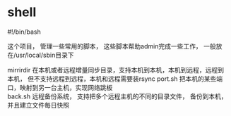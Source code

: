 # shell

\#!/bin/bash

这个项目， 管理一些常用的脚本， 这些脚本帮助admin完成一些工作， 一般放在/usr/local/sbin目录下 

mirrirdir 在本机或者远程增量同步目录，支持本机到本机，本机到远程，远程到本机， 但不支持远程到远程，本机和远程需要装rsync 
port.sh 把本机的某些端口，映射到另一台主机，实现网络跳板  
back.sh 远程备份系统， 支持把多个远程主机的不同的目录文件， 备份到本机，并且建立文件每日快照
